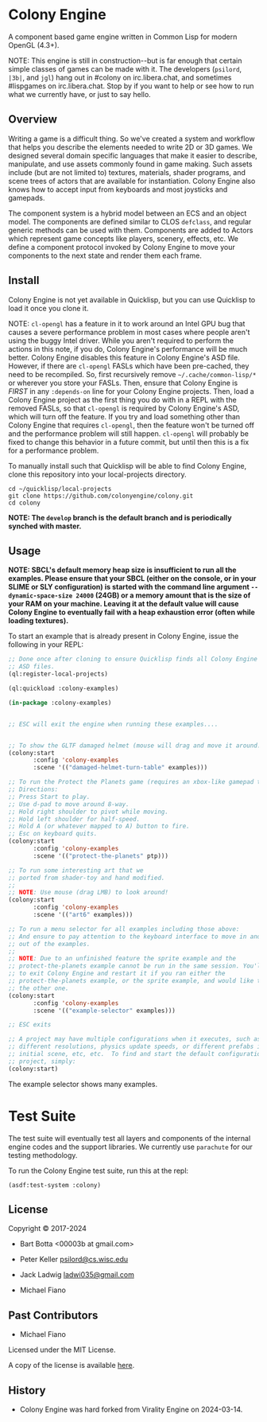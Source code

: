 # Colony Engine

A component based game engine written in Common Lisp for modern OpenGL (4.3+).

NOTE: This engine is still in construction--but is far enough that certain
simple classes of games can be made with it.  The developers (`psilord`,
`|3b|`, and `jgl`) hang out in #colony on irc.libera.chat, and sometimes
#lispgames on irc.libera.chat. Stop by if you want to help or see how to run
what we currently have, or just to say hello.

## Overview

Writing a game is a difficult thing. So we've created a system and workflow
that helps you describe the elements needed to write 2D or 3D games. We
designed several domain specific languages that make it easier to describe,
manipulate, and use assets commonly found in game making. Such assets include
(but are not limited to) textures, materials, shader programs, and scene trees
of actors that are available for instantiation. Colony Engine also knows how
to accept input from keyboards and most joysticks and gamepads.

The component system is a hybrid model between an ECS and an object model. The
components are defined similar to CLOS `defclass`, and regular generic methods
can be used with them. Components are added to Actors which represent game
concepts like players, scenery, effects, etc. We define a component protocol
invoked by Colony Engine to move your components to the next state and render
them each frame.

## Install

Colony Engine is not yet available in Quicklisp, but you can use Quicklisp to
load it once you clone it.

NOTE: `cl-opengl` has a feature in it to work around an Intel GPU bug that
causes a severe performance problem in most cases where people aren't using the
buggy Intel driver. While you aren't required to perform the actions in this
note, if you do, Colony Engine's performance will be much better. Colony Engine
disables this feature in Colony Engine's ASD file.  However, if there are
`cl-opengl` FASLs which have been pre-cached, they need to be recompiled. So,
first recursively remove `~/.cache/common-lisp/*` or wherever you store your
FASLs.  Then, ensure that Colony Engine is _FIRST_ in any `:depends-on` line
for your Colony Engine projects. Then, load a Colony Engine project as the
first thing you do with in a REPL with the removed FASLs, so that `cl-opengl`
is required by Colony Engine's ASD, which will turn off the feature.  If you
try and load something other than Colony Engine that requires `cl-opengl`, then
the feature won't be turned off and the performance problem will still happen.
`cl-opengl` will probably be fixed to change this behavior in a future commit,
but until then this is a fix for a performance problem.

To manually install such that Quicklisp will be able to find
Colony Engine, clone this repository into your local-projects directory.

```
cd ~/quicklisp/local-projects
git clone https://github.com/colonyengine/colony.git
cd colony
```

**NOTE: The `develop` branch is the default branch and is periodically synched with master.**

## Usage

**NOTE: SBCL's default memory heap size is insufficient to run all the
examples. Please ensure that your SBCL (either on the console, or in your SLIME
or SLY configuration) is started with the command line argument
`--dynamic-space-size 24000` (24GB) or a memory amount that is the size of your
RAM on your machine. Leaving it at the default value will cause Colony Engine
to eventually fail with a heap exhaustion error (often while loading
textures).**

To start an example that is already present in Colony Engine, issue the
following in your REPL:

```lisp
;; Done once after cloning to ensure Quicklisp finds all Colony Engine
;; ASD files.
(ql:register-local-projects)

(ql:quickload :colony-examples)

(in-package :colony-examples)


;; ESC will exit the engine when running these examples....


;; To show the GLTF damaged helmet (mouse will drag and move it around.)
(colony:start
       :config 'colony-examples
       :scene '(("damaged-helmet-turn-table" examples)))

;; To run the Protect the Planets game (requires an xbox-like gamepad to play)
;; Directions:
;; Press Start to play.
;; Use d-pad to move around 8-way.
;; Hold right shoulder to pivot while moving.
;; Hold left shoulder for half-speed.
;; Hold A (or whatever mapped to A) button to fire.
;; Esc on keyboard quits.
(colony:start
       :config 'colony-examples
       :scene '(("protect-the-planets" ptp)))

;; To run some interesting art that we
;; ported from shader-toy and hand modified.
;;
;; NOTE: Use mouse (drag LMB) to look around!
(colony:start
       :config 'colony-examples
       :scene '(("art6" examples)))

;; To run a menu selector for all examples including those above:
;; And ensure to pay attention to the keyboard interface to move in and
;; out of the examples.
;;
;; NOTE: Due to an unfinished feature the sprite example and the
;; protect-the-planets example cannot be run in the same session. You'll have
;; to exit Colony Engine and restart it if you ran either the
;; protect-the-planets example, or the sprite example, and would like to run
;; the other one.
(colony:start
       :config 'colony-examples
       :scene '(("example-selector" examples)))

;; ESC exits

;; A project may have multiple configurations when it executes, such as
;; different resolutions, physics update speeds, or different prefabs in the
;; initial scene, etc, etc.  To find and start the default configuration for a
;; project, simply:
(colony:start)

```

The example selector shows many examples.

# Test Suite

The test suite will eventually test all layers and components of the internal
engine codes and the support libraries. We currently use `parachute` for our
testing methodology.

To run the Colony Engine test suite, run this at the repl:
```
(asdf:test-system :colony)
```


## License

Copyright © 2017-2024

* Bart Botta <00003b at gmail.com>

* Peter Keller <psilord@cs.wisc.edu>

* Jack Ladwig <ladwi035@gmail.com>

* Michael Fiano

## Past Contributors

* Michael Fiano

Licensed under the MIT License.

A copy of the license is available [here](LICENSE).

## History

* Colony Engine was hard forked from Virality Engine on 2024-03-14.
